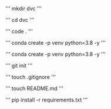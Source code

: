 '''
mkdir dvc
'''

'''
cd dvc
'''

'''
code .
'''

'''
conda create -p venv python=3.8 -y
'''

'''
conda create -p venv python=3.8 -y
'''

'''
git init
'''

'''
touch .gitignore
'''

'''
touch README.md
'''

'''
pip install -r requirements.txt
'''